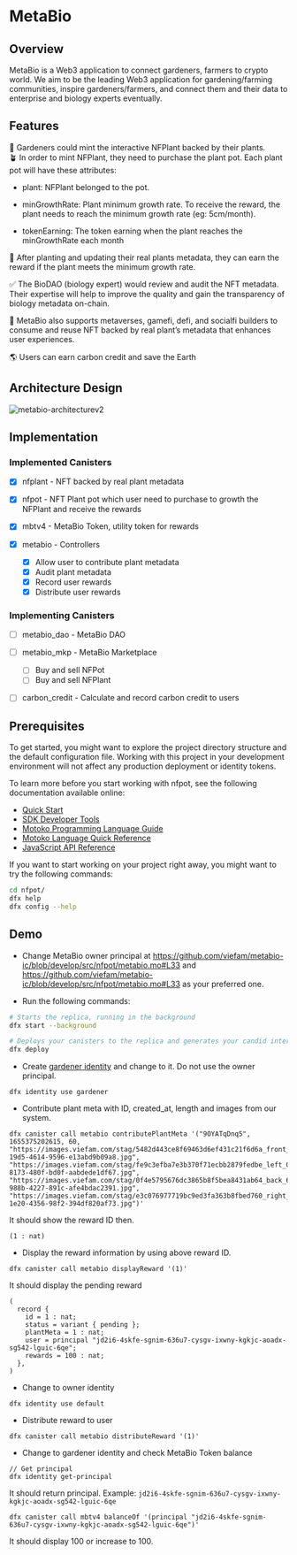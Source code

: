 # MetaBio

## Overview

MetaBio is a Web3 application to connect gardeners, farmers to crypto world. We aim to be the leading Web3 application for gardening/farming communities, inspire gardeners/farmers, and connect them and their data to enterprise and biology experts eventually.

## Features

🌱 Gardeners could mint the interactive NFPlant backed by their plants.  
🪴 In order to mint NFPlant, they need to purchase the plant pot. Each plant pot will have these attributes:

- plant: NFPlant belonged to the pot.

- minGrowthRate: Plant minimum growth rate. To receive the reward, the plant needs to reach the minimum growth rate (eg: 5cm/month).

- tokenEarning: The token earning when the plant reaches the minGrowthRate each month

🏅 After planting and updating their real plants metadata, they can earn the reward if the plant meets the minimum growth rate.

✅ The BioDAO (biology expert) would review and audit the NFT metadata. Their expertise will help to improve the quality and gain the transparency of biology metadata on-chain.

🚀 MetaBio also supports metaverses, gamefi, defi, and socialfi builders to consume and reuse NFT backed by real plant’s metadata that enhances user experiences.

🌎 Users can earn carbon credit and save the Earth

## Architecture Design

![metabio-architecturev2](https://user-images.githubusercontent.com/4486806/174203740-dc4dc9e8-3c7b-423c-9d34-4360599d72d1.png)

## Implementation

### Implemented Canisters

- [x] nfplant - NFT backed by real plant metadata
- [x] nfpot - NFT Plant pot which user need to purchase to growth the NFPlant and receive the rewards
- [x] mbtv4 - MetaBio Token, utility token for rewards
- [x] metabio - Controllers

  - [x] Allow user to contribute plant metadata
  - [x] Audit plant metadata
  - [x] Record user rewards
  - [x] Distribute user rewards

### Implementing Canisters

- [ ] metabio_dao - MetaBio DAO 
- [ ] metabio_mkp - MetaBio Marketplace

  - [ ] Buy and sell NFPot
  - [ ] Buy and sell NFPlant

- [ ] carbon_credit - Calculate and record carbon credit to users

## Prerequisites

To get started, you might want to explore the project directory structure and the default configuration file. Working with this project in your development environment will not affect any production deployment or identity tokens.

To learn more before you start working with nfpot, see the following documentation available online:

- [Quick Start](https://sdk.dfinity.org/docs/quickstart/quickstart-intro.html)
- [SDK Developer Tools](https://sdk.dfinity.org/docs/developers-guide/sdk-guide.html)
- [Motoko Programming Language Guide](https://sdk.dfinity.org/docs/language-guide/motoko.html)
- [Motoko Language Quick Reference](https://sdk.dfinity.org/docs/language-guide/language-manual.html)
- [JavaScript API Reference](https://erxue-5aaaa-aaaab-qaagq-cai.raw.ic0.app)

If you want to start working on your project right away, you might want to try the following commands:

```bash
cd nfpot/
dfx help
dfx config --help
```

## Demo

- Change MetaBio owner principal at https://github.com/viefam/metabio-ic/blob/develop/src/nfpot/metabio.mo#L33 and https://github.com/viefam/metabio-ic/blob/develop/src/nfpot/metabio.mo#L33 as your preferred one.

- Run the following commands:

```bash
# Starts the replica, running in the background
dfx start --background

# Deploys your canisters to the replica and generates your candid interface
dfx deploy
```

- Create [gardener identity](https://internetcomputer.org/docs/current/references/cli-reference/dfx-identity) and change to it. Do not use the owner principal.

```
dfx identity use gardener
```

- Contribute plant meta with ID, created_at, length and images from our system.

```
dfx canister call metabio contributePlantMeta '("9OYATqDnq5", 1655375202615, 60, "https://images.viefam.com/stag/5482d443ce8f69463d6ef431c21f6d6a_front_315cf7a0-19d5-4614-9596-e13abd9b09a8.jpg", "https://images.viefam.com/stag/fe9c3efba7e3b370f71ecbb2879fedbe_left_07703946-8173-480f-bd0f-aabdede1df67.jpg", "https://images.viefam.com/stag/0f4e5795676dc3865b8f5bea8431ab64_back_6223f4f4-988b-4227-891c-afe4bdac2391.jpg", "https://images.viefam.com/stag/e3c076977719bc9ed3fa363b8fbed760_right_452d2966-1e20-4356-98f2-394df820af73.jpg")'
```

It should show the reward ID then.

```
(1 : nat)
```

- Display the reward information by using above reward ID.

```
dfx canister call metabio displayReward '(1)'
```

It should display the pending reward

```
(
  record {
    id = 1 : nat;
    status = variant { pending };
    plantMeta = 1 : nat;
    user = principal "jd2i6-4skfe-sgnim-636u7-cysgv-ixwny-kgkjc-aoadx-sg542-lguic-6qe";
    rewards = 100 : nat;
  },
)
```

- Change to owner identity

```
dfx identity use default
```

- Distribute reward to user

```
dfx canister call metabio distributeReward '(1)'
```

- Change to gardener identity and check MetaBio Token balance

```
// Get principal
dfx identity get-principal
```

It should return principal. Example: `jd2i6-4skfe-sgnim-636u7-cysgv-ixwny-kgkjc-aoadx-sg542-lguic-6qe`

```
dfx canister call mbtv4 balanceOf '(principal "jd2i6-4skfe-sgnim-636u7-cysgv-ixwny-kgkjc-aoadx-sg542-lguic-6qe")'
```

It should display 100 or increase to 100.
